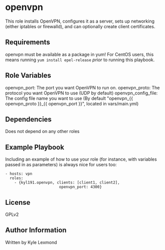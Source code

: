 openvpn
=========

This role installs OpenVPN, configures it as a server, sets up networking (either iptables or firewalld), and can optionally create client certificates.

Requirements
------------

openvpn must be available as a package in yum! For CentOS users, this means running `yum install epel-release` *prior* to running this playbook.

Role Variables
--------------

openvpn_port: The port you want OpenVPN to run on.
openvpn_proto: The protocol you want OpenVPN to use (UDP by default)
openvpn\_config\_file: The config file name you want to use (By default "openvpn\_{{ openvpn\_proto }}\_{{ openvpn\_port }}", located in vars/main.yml)

Dependencies
------------

Does not depend on any other roles

Example Playbook
----------------

Including an example of how to use your role (for instance, with variables passed in as parameters) is always nice for users too:

    - hosts: vpn
      roles:
        - {kyl191.openvpn, clients: [client1, client2],
                            openvpn_port: 4300}

License
-------

GPLv2

Author Information
------------------

Written by Kyle Lexmond
